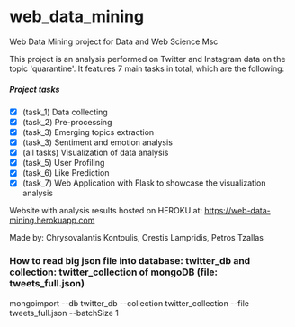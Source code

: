# web_data_mining
Web Data Mining project for Data and Web Science Msc

This project is an analysis performed on Twitter and Instagram data on the topic 'quarantine'. It features 7 main tasks in total, which are the following:
##### Project tasks
- [x] (task_1) Data collecting
- [x] (task_2) Pre-processing
- [x] (task_3) Emerging topics extraction
- [x] (task_3) Sentiment and emotion analysis
- [x] (all tasks) Visualization of data analysis
- [x] (task_5) User Profiling
- [x] (task_6) Like Prediction
- [x] (task_7) Web Application with Flask to showcase the visualization analysis

Website with analysis results hosted on HEROKU at: https://web-data-mining.herokuapp.com

Made by: Chrysovalantis Kontoulis, Orestis Lampridis, Petros Tzallas

### How to read big json file into database: twitter_db and collection: twitter_collection of mongoDB (file: tweets_full.json)
mongoimport --db twitter_db --collection twitter_collection --file tweets_full.json --batchSize 1

